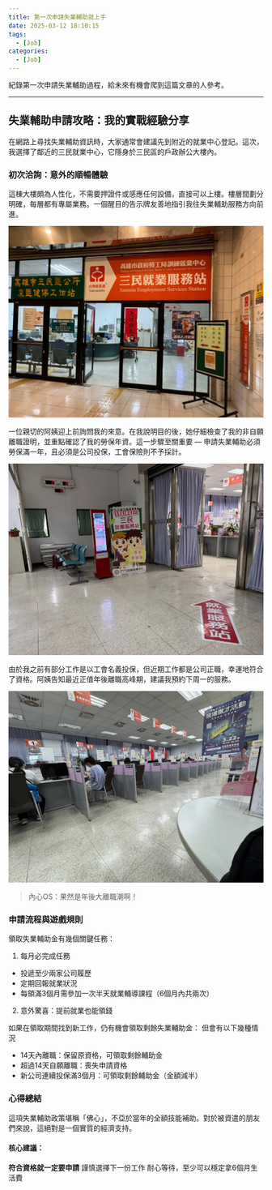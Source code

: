 ```yaml
---
title: 第一次申請失業輔助就上手
date: 2025-03-12 18:10:15
tags:
  - [Job]
categories:
  - [Job]
---
```


紀錄第一次申請失業輔助過程，給未來有機會爬到這篇文章的人參考。

<!-- more -->

------



## 失業輔助申請攻略：我的實戰經驗分享
在網路上尋找失業輔助資訊時，大家通常會建議先到附近的就業中心登記。這次，我選擇了鄰近的三民就業中心，它隱身於三民區的戶政辦公大樓內。

### 初次洽詢：意外的順暢體驗

這棟大樓頗為人性化，不需要押證件或感應任何設備，直接可以上樓。樓層間劃分明確，每層都有專屬業務。一個醒目的告示牌友善地指引我往失業輔助服務方向前進。

![image](https://github.com/aliceric27/picx-images-hosting/raw/master/hexo-blog/image.2rvammgwch.webp)

一位親切的阿姨迎上前詢問我的來意。在我說明目的後，她仔細檢查了我的非自願離職證明，並重點確認了我的勞保年資。這一步驟至關重要 — 申請失業輔助必須勞保滿一年，且必須是公司投保，工會保險則不予採計。

![image](https://github.com/aliceric27/picx-images-hosting/raw/master/hexo-blog/image.6wqvyqepye.webp)

由於我之前有部分工作是以工會名義投保，但近期工作都是公司正職，幸運地符合了資格。阿姨告知最近正值年後離職高峰期，建議我預約下周一的服務。

![image](https://github.com/aliceric27/picx-images-hosting/raw/master/hexo-blog/image.77dprvu1i1.webp)

>內心OS：果然是年後大離職潮啊！

### 申請流程與遊戲規則

領取失業輔助金有幾個關鍵任務：

1. 每月必完成任務

- 投遞至少兩家公司履歷
- 定期回報就業狀況
- 每領滿3個月需參加一次半天就業輔導課程（6個月內共兩次）

2. 意外驚喜：提前就業也能領錢

如果在領取期間找到新工作，仍有機會領取剩餘失業輔助金：
但會有以下幾種情況

- 14天內離職：保留原資格，可領取剩餘輔助金
- 超過14天自願離職：喪失申請資格
- 新公司連續投保滿3個月：可領取剩餘輔助金（金額減半）

### 心得總結

這項失業輔助政策堪稱「佛心」，不亞於當年的全額技能補助。對於被資遣的朋友們來說，這絕對是一個實質的經濟支持。

#### 核心建議：

**符合資格就一定要申請**
謹慎選擇下一份工作
耐心等待，至少可以穩定拿6個月生活費


